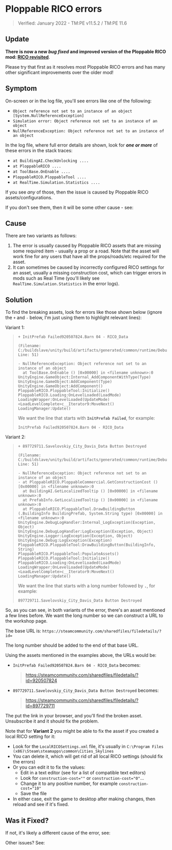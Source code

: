 # Ploppable RICO errors

> Verified: January 2022 - TM:PE v11.5.2 / TM:PE 11.6

## Update

**There is now a new _bug fixed_ and improved version of the Ploppable RICO
mod: [RICO revisited](https://steamcommunity.com/sharedfiles/filedetails/?id=2016920607)**.

Please try that first as it resolves most Ploppable RICO errors and has many other significant improvements over the
older mod!

## Symptom

On-screen or in the log file, you'll see errors like one of the following:

* `Object reference not set to an instance of an object [System.NullReferenceException]`
* `Simulation error: Object reference not set to an instance of an object`
* `NullReferenceException: Object reference not set to an instance of an object`

In the log file, where full error details are shown, look for _**one or more**_ of these errors in the stack traces:

* `at BuildingAI.CheckUnlocking ....`
* `at PloppableRICO ....`
* `at ToolBase.OnEnable ....`
* `PloppableRICO.PloppableTool ....`
* `at RealTime.Simulation.Statistics ....`

If you see _any_ of those, then the issue is caused by Ploppable RICO assets/configurations.

If you don't see them, then it will be some other cause - see: [](Object-reference-not-set-to-an-instance-of-an-object.md)

## Cause

There are two variants as follows:

1. The error is usually caused by Ploppable RICO assets that are missing some required item - usually a prop or a road.
   Note that the asset will work fine for any users that have all the props/roads/etc required for the asset.
2. It can sometimes be caused by incorrectly configured RICO settings for an asset, usually a missing construction cost,
   which can trigger errors in mods such as Real Time (you'll likely see `RealTime.Simulation.Statistics` in the error
   logs).

## Solution

To find the breaking assets, look for errors like those shown below (ignore the `+` and `-` below, I'm just using them
to highlight relevant lines):

Variant 1:

> ```
> + InitPrefab Failed920507824.Barn 04 - RICO_Data
>  
> (Filename: C:/buildslave/unity/build/artifacts/generated/common/runtime/DebugBindings.gen.cpp Line: 51)
> 
> - NullReferenceException: Object reference not set to an instance of an object
>   at ToolBase.OnEnable () [0x00000] in <filename unknown>:0 
> UnityEngine.GameObject:Internal_AddComponentWithType(Type)
> UnityEngine.GameObject:AddComponent(Type)
> UnityEngine.GameObject:AddComponent()
> PloppableRICO.PloppableTool:Initialize()
> PloppableRICO.Loading:OnLevelLoaded(LoadMode)
> LoadingWrapper:OnLevelLoaded(UpdateMode)
> <LoadLevelComplete>c__Iterator9:MoveNext()
> LoadingManager:Update()
> ```
>
> We want the line that starts with **`InitPrefab Failed`**, for example:
>
> `InitPrefab Failed920507824.Barn 04 - RICO_Data`

Variant 2:

> ```
> + 897729711.Savelovskiy_City_Davis_Data Button Destroyed
>  
> (Filename: C:/buildslave/unity/build/artifacts/generated/common/runtime/DebugBindings.gen.cpp Line: 51)
> 
> - NullReferenceException: Object reference not set to an instance of an object
> - at PloppableRICO.PloppableCommercial.GetConstructionCost () [0x00000] in <filename unknown>:0 
>   at BuildingAI.GetLocalizedTooltip () [0x00000] in <filename unknown>:0 
>   at PrefabInfo.GetLocalizedTooltip () [0x00000] in <filename unknown>:0 
>   at PloppableRICO.PloppableTool.DrawBuildingButton (.BuildingInfo BuildingPrefab, System.String type) [0x00000] in <filename unknown>:0 
> UnityEngine.DebugLogHandler:Internal_LogException(Exception, Object)
> UnityEngine.DebugLogHandler:LogException(Exception, Object)
> UnityEngine.Logger:LogException(Exception, Object)
> UnityEngine.Debug:LogException(Exception)
> PloppableRICO.PloppableTool:DrawBuildingButton(BuildingInfo, String)
> PloppableRICO.PloppableTool:PopulateAssets()
> PloppableRICO.PloppableTool:Initialize()
> PloppableRICO.Loading:OnLevelLoaded(LoadMode)
> LoadingWrapper:OnLevelLoaded(UpdateMode)
> <LoadLevelComplete>c__Iterator9:MoveNext()
> LoadingManager:Update()
> ```
>
> We want the line that starts with a long number followed by **`.`**, for example:
>
> `897729711.Savelovskiy_City_Davis_Data Button Destroyed`

So, as you can see, in both variants of the error, there's an asset mentioned a few lines before. We want the long
number so we can construct a URL to the workshop page.

The base URL is: `https://steamcommunity.com/sharedfiles/filedetails/?id=`

The long number should be added to the end of that base URL.

Using the assets mentioned in the examples above, the URLs would be:

* `InitPrefab Failed920507824.Barn 04 - RICO_Data` becomes:
  > https://steamcommunity.com/sharedfiles/filedetails/?id=920507824
* `897729711.Savelovskiy_City_Davis_Data Button Destroyed` becomes:
  > https://steamcommunity.com/sharedfiles/filedetails/?id=897729711

The put the link in your browser, and you'll find the broken asset. Unsubscribe it and it should fix the problem.

Note that for **Variant 2** you might be able to fix the asset if you created a local RICO setting for it:

* Look for the `LocalRICOSettings.xml` file, it's usually
  in `C:\Program Files (x86)\Steam\steamapps\common\Cities_Skylines`
* You can delete it, which will get rid of all local RICO settings (should fix the errors)
* Or you can edit it to fix the values:
    * Edit in a text editor (see [](Text-Editors.md) for a list of compatible text editors)
    * Look for `construction-cost=""` or `construction-cost="0"`...
    * Change it to any positive number, for example `construction-cost="10"`
    * Save the file
* In either case, exit the game to desktop after making changes, then reload and see if it's fixed.

## Was it Fixed?

If not, it's likely a different cause of the error, see: [](Object-reference-not-set-to-an-instance-of-an-object.md)

Other issues? See: [](Troubleshooting.md)